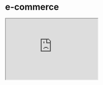 # e-commerce

<iframe src="https://www.youtube.com/watch?v=36jRXMsIFuA" height="200" width="300"> </iframe>